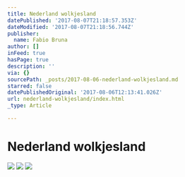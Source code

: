 ```yaml
---
title: Nederland wolkjesland
datePublished: '2017-08-07T21:18:57.353Z'
dateModified: '2017-08-07T21:18:56.744Z'
publisher:
  name: Fabio Bruna
author: []
inFeed: true
hasPage: true
description: ''
via: {}
sourcePath: _posts/2017-08-06-nederland-wolkjesland.md
starred: false
datePublishedOriginal: '2017-08-06T12:13:41.026Z'
url: nederland-wolkjesland/index.html
_type: Article

---
```

# Nederland wolkjesland
![](https://the-grid-user-content.s3-us-west-2.amazonaws.com/1071081d-e988-4892-afc1-81b58d555fc2.jpg)
![](https://the-grid-user-content.s3-us-west-2.amazonaws.com/c98d5a6f-700c-458c-a295-e40a903ea24d.jpg)
![](https://the-grid-user-content.s3-us-west-2.amazonaws.com/e07f1118-2fbc-43a7-897a-c2139cdf2a8f.jpg)